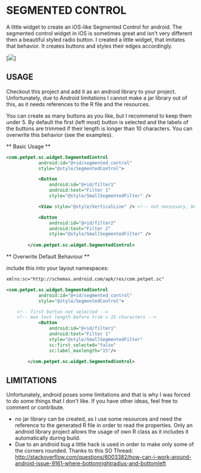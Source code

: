 SEGMENTED CONTROL
=================
A little widget to create an iOS-like Segmented Control for android.
The segmented control widget in iOS is sometimes great and isn't very different then a beautiful styled radio button.
I created a little widget, that imitates that behavior. It creates buttons and styles their edges accordingly.

[![](http://petarpetrov.org/android/sc_demo.png)]

USAGE
-----------
Checkout this project and add it as an android library to your project. Unfortunately, due to Android limitations I cannot make a jar library out of this,
as it needs references to the R file and the resources.

You can create as many buttons as you like, but I recommend to keep them under 5. By default the first (left most) button is selected and the 
labels of the buttons are trimmed if their length is longer than 10 characters. You can overwrite this behavior (see the examples).

** Basic Usage **

``` xml
<com.petpet.sc.widget.SegmentedControl
            android:id="@+id/segmented_control"
            style="@style/SegmentedControl">

            <Button
                android:id="@+id/filter1"
                android:text="Filter 1" 
                style="@style/SmallSegmentedFilter" />

            <View style="@style/VerticalLine" /> <!-- not necessary, but looks better if you have more than two buttons--> 

            <Button
                android:id="@+id/filter2"
                android:text="Filter 2"
                style="@style/SmallSegmentedFilter" />
                
        </com.petpet.sc.widget.SegmentedControl>
```

** Overwrite Default Behaviour **

include this into your layout namespaces:

``` xml
xmlns:sc="http://schemas.android.com/apk/res/com.petpet.sc"
```

``` xml
<com.petpet.sc.widget.SegmentedControl
            android:id="@+id/segmented_control"
            style="@style/SegmentedControl">

    <!-- first button not selected -->
    <!-- max text length before trim = 15 characters -->
            <Button
                android:id="@+id/filter1"
                android:text="Filter 1" 
                style="@style/SmallSegmentedFilter" 
                sc:first_selected="false"
                sc:label_maxlength="15"/>
                
        </com.petpet.sc.widget.SegmentedControl>
```

LIMITATIONS
--------------
Unfortunately, android poses some limitations and that is why I was forced to do some things that I don't like. If you have
other ideas, feel free to comment or contribute.

 - no jar library can be created, as I use some resources and need the reference to the generated R file in order to read the properties. Only an android library project allows the usage of own R class as it includes it automatically during build.
 - Due to an android bug a little hack is used in order to make only some of the corners rounded. Thanks to this SO Thread: http://stackoverflow.com/questions/6003382/how-can-i-work-around-android-issue-9161-where-bottomrightradius-and-bottomleft
